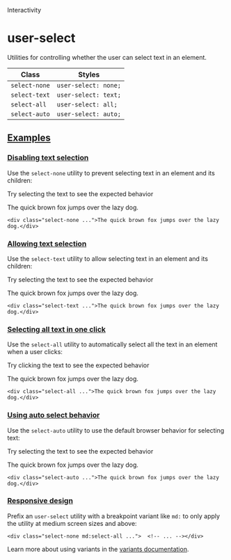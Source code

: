 <!--$-->

<!--/$-->

Interactivity

# user-select

Utilities for controlling whether the user can select text in an element.

| Class         | Styles               |
| ------------- | -------------------- |
| `select-none` | `user-select: none;` |
| `select-text` | `user-select: text;` |
| `select-all`  | `user-select: all;`  |
| `select-auto` | `user-select: auto;` |

## [Examples](#examples)

### [Disabling text selection](#disabling-text-selection)

Use the `select-none` utility to prevent selecting text in an element and its children:

Try selecting the text to see the expected behavior

The quick brown fox jumps over the lazy dog.

```
<div class="select-none ...">The quick brown fox jumps over the lazy dog.</div>
```

### [Allowing text selection](#allowing-text-selection)

Use the `select-text` utility to allow selecting text in an element and its children:

Try selecting the text to see the expected behavior

The quick brown fox jumps over the lazy dog.

```
<div class="select-text ...">The quick brown fox jumps over the lazy dog.</div>
```

### [Selecting all text in one click](#selecting-all-text-in-one-click)

Use the `select-all` utility to automatically select all the text in an element when a user clicks:

Try clicking the text to see the expected behavior

The quick brown fox jumps over the lazy dog.

```
<div class="select-all ...">The quick brown fox jumps over the lazy dog.</div>
```

### [Using auto select behavior](#using-auto-select-behavior)

Use the `select-auto` utility to use the default browser behavior for selecting text:

Try selecting the text to see the expected behavior

The quick brown fox jumps over the lazy dog.

```
<div class="select-auto ...">The quick brown fox jumps over the lazy dog.</div>
```

### [Responsive design](#responsive-design)

Prefix <!-- -->an<!-- --> `user-select` utility<!-- --> <!-- -->with a breakpoint variant like `md:` to only apply the utility at <!-- -->medium<!-- --> <!-- -->screen sizes and above:

```
<div class="select-none md:select-all ...">  <!-- ... --></div>
```

Learn more about using variants in the [variants documentation](/docs/hover-focus-and-other-states).

<!--$-->

<!--/$-->
